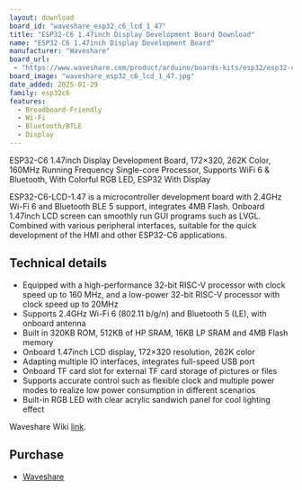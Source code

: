 ```yaml
---
layout: download
board_id: "waveshare_esp32_c6_lcd_1_47"
title: "ESP32-C6 1.47inch Display Development Board Download"
name: "ESP32-C6 1.47inch Display Development Board"
manufacturer: "Waveshare"
board_url:
 - "https://www.waveshare.com/product/arduino/boards-kits/esp32/esp32-c6-lcd-1.47.htm"
board_image: "waveshare_esp32_c6_lcd_1_47.jpg"
date_added: 2025-01-29
family: esp32c6
features:
  - Breadboard-Friendly
  - Wi-Fi
  - Bluetooth/BTLE
  - Display
---
```


ESP32-C6 1.47inch Display Development Board, 172×320, 262K Color, 160MHz Running Frequency Single-core Processor, Supports WiFi 6 & Bluetooth, With Colorful RGB LED, ESP32 With Display

ESP32-C6-LCD-1.47 is a microcontroller development board with 2.4GHz Wi-Fi 6 and Bluetooth BLE 5 support, integrates 4MB Flash. Onboard 1.47inch LCD screen can smoothly run GUI programs such as LVGL. Combined with various peripheral interfaces, suitable for the quick development of the HMI and other ESP32-C6 applications.

## Technical details

- Equipped with a high-performance 32-bit RISC-V processor with clock speed up to 160 MHz, and a low-power 32-bit RISC-V processor with clock speed up to 20MHz
- Supports 2.4GHz Wi-Fi 6 (802.11 b/g/n) and Bluetooth 5 (LE), with onboard antenna
- Built in 320KB ROM, 512KB of HP SRAM, 16KB LP SRAM and 4MB Flash memory
- Onboard 1.47inch LCD display, 172×320 resolution, 262K color
- Adapting multiple IO interfaces, integrates full-speed USB port
- Onboard TF card slot for external TF card storage of pictures or files
- Supports accurate control such as flexible clock and multiple power modes to realize low power consumption in different scenarios
- Built-in RGB LED with clear acrylic sandwich panel for cool lighting effect

Waveshare Wiki [link](http://www.waveshare.com/wiki/ESP32-C6-LCD-1.47).

## Purchase
* [Waveshare](https://www.waveshare.com/product/arduino/boards-kits/esp32/esp32-c6-lcd-1.47.htm)

